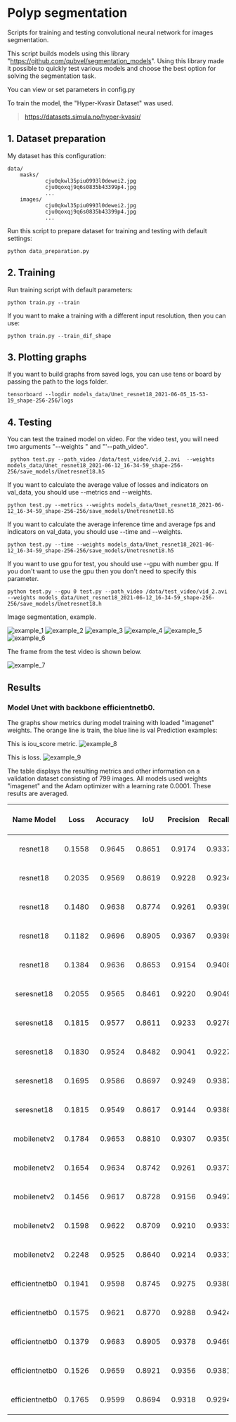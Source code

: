 # Polyp segmentation

Scripts for training and testing convolutional neural network for images segmentation.

This script builds models using this library "https://github.com/qubvel/segmentation_models". Using this library made 
it possible to quickly test various models and choose the best option for solving the segmentation task.

You can view or set parameters in config.py
    
To train the model, the "Hyper-Kvasir Dataset" was used.
> https://datasets.simula.no/hyper-kvasir/

## 1. Dataset preparation
My dataset has this configuration:
```
data/
    masks/
            cju0qkwl35piu0993l0dewei2.jpg
            cju0qoxqj9q6s0835b43399p4.jpg
            ...    
    images/
            cju0qkwl35piu0993l0dewei2.jpg
            cju0qoxqj9q6s0835b43399p4.jpg
            ...
``` 
Run this script to prepare dataset for training and testing with default settings:

```shell script
python data_preparation.py
```
## 2. Training
Run training script with default parameters:
```shell script
python train.py --train
```
If you want to make a training with a different input resolution, then you can use:
```shell script
python train.py --train_dif_shape
```
## 3. Plotting graphs
If you want to build graphs from saved logs, you can use tens or board by passing the path to the logs folder.
```shell script
tensorboard --logdir models_data/Unet_resnet18_2021-06-05_15-53-19_shape-256-256/logs
```
## 4. Testing
You can test the trained model on video.
For the video test, you will need two arguments "--weights " and "'--path_video". 
```shell script
 python test.py --path_video /data/test_video/vid_2.avi  --weights models_data/Unet_resnet18_2021-06-12_16-34-59_shape-256-256/save_models/Unetresnet18.h5
```
If you want to calculate the average value of losses and indicators on val_data, you should use --metrics and --weights.
```shell script
python test.py --metrics --weights models_data/Unet_resnet18_2021-06-12_16-34-59_shape-256-256/save_models/Unetresnet18.h5
```
If you want to calculate the average inference time and average fps and indicators on val_data, you should use --time and --weights.
```shell script
python test.py --time --weights models_data/Unet_resnet18_2021-06-12_16-34-59_shape-256-256/save_models/Unetresnet18.h5
```
If you want to use gpu for test, you should use --gpu with number gpu. If you don't want to use the gpu then you don't need to specify this parameter.
```shell script
python test.py --gpu 0 test.py --path_video /data/test_video/vid_2.avi  --weights models_data/Unet_resnet18_2021-06-12_16-34-59_shape-256-256/save_models/Unetresnet18.h
```
Image segmentation, example.
 
![example_1](examples_for_github/image1.jpg)
![example_2](examples_for_github/image2.jpg)
![example_3](examples_for_github/image3.jpg)
![example_4](examples_for_github/image4.jpg)
![example_5](examples_for_github/image5.jpg)
![example_6](examples_for_github/image6.jpg)


The frame from the test video is shown below.

![example_7](examples_for_github/image7.png)

## Results
### Model Unet with backbone efficientnetb0.
The graphs show metrics during model training with loaded "imagenet" weights. The orange line is train, the blue 
line is val
Prediction examples:

This is iou_score metric.
![example_8](examples_for_github/image8.png)

This is loss.
![example_9](examples_for_github/image9.png)

The table displays the resulting metrics and other information on a validation dataset consisting of 799 images. All 
models used weights "imagenet" and the Adam optimizer with a learning rate 0.0001. These results are averaged.

|    Name Model      | Loss     | Accuracy |   IoU   |   Precision  |  Recall  | F1-score  |Mean inference time | Mean FPS | Image Shape  |
|:------------------:|:--------:|:--------:|:-------:|:------------:|:--------:|:---------:|:------------------:|:--------:|:------------:|
|resnet18            | 0.1558   | 0.9645   | 0.8651  | 0.9174       |0.9337    |     0.9106|      0.0237        |     42.25| (256, 256, 3)|          
|resnet18            | 0.2035   | 0.9569   |0.8619   |   0.9228     |0.9234    |  0.9076   | 0.0247             | 40.55    | (320, 320, 3)|
|resnet18            | 0.1480   |0.9638    |0.8774   |0.9261        |0.9390    | 0.9240    | 0.0254             | 39.29  | (384, 384, 3)|
|resnet18            | 0.1182   |0.9696    |0.8905   |0.9367        |0.9398    | 0.9309    |0.0283              | 35.36    | (448, 448, 3)|
|resnet18            | 0.1384   |0.9636    |0.8653   |0.9154        |0.9408    |0.9408     | 0.0289             | 34.61    | (512, 512, 3)|
|seresnet18          | 0.2055   | 0.9565   |0.8461   |   0.9220     | 0.9049   |0.8904     |     0.0248         |   40.37  | (256, 256, 3)|
|seresnet18          |  0.1815  | 0.9577   |  0.8611 |  0.9233      |0.9278    | 0.9084    |0.0256              | 39.00    |(320, 320, 3) |
|seresnet18          |  0.1830  |   0.9524 |  0.8482 | 0.9041       |  0.9227  | 0.9001    | 0.0262             | 38.14    |(384, 384, 3) |
|seresnet18          | 0.1695   | 0.9586   | 0.8697  | 0.9249       |0.9387    | 0.9202    |0.0288              | 34.71    |(448, 448, 3) |
|seresnet18          | 0.1815   | 0.9549   |  0.8617 |0.9144        | 0.9388   |  0.9153   |0.0297              | 33.62    |(512, 512, 3) |
|mobilenetv2         | 0.1784   |0.9653    | 0.8810  | 0.9307       |0.9350    | 0.9228    |0.0256              |39.04     | (256, 256, 3)|
|mobilenetv2         | 0.1654   | 0.9634   | 0.8742  |0.9261        | 0.9373   |0.9174     | 0.0260             | 38.40    | (320, 320, 3)|
|mobilenetv2         | 0.1456   | 0.9617   | 0.8728  | 0.9156       | 0.9497   | 0.9207    |0.0272              | 36.73    | (384, 384, 3)|
|mobilenetv2         | 0.1598   | 0.9622   | 0.8709  | 0.9210       | 0.9333   | 0.9162    |0.0293              | 34.11    | (448, 448, 3)|
|mobilenetv2         |0.2248    | 0.9525   | 0.8640  |0.9214        |0.9331    | 0.9137    |0.0306.             |32.70     | (512, 512, 3)|
|efficientnetb0      |0.1941    |0.9598    |0.8745   |0.9275        |0.9380    |0.9192     |0.0301              |33.17     |(256, 256, 3) |
|efficientnetb0      | 0.1575   |0.9621    |0.8770   | 0.9288       |  0.9424  |0.9254     |0.0304              |32.90     |(320, 320, 3) |
|efficientnetb0      |0.1379    |0.9683    |0.8905   | 0.9378       |0.9469    |0.9324     |0.0323.             |30.99     |(384, 384, 3) |
|efficientnetb0      | 0.1526   |0.9659    | 0.8921  |0.9356        | 0.9381   | 0.9474    | 0.0348             |28.75     |(448, 448, 3) |
|efficientnetb0      |0.1765    | 0.9599   |0.8694   |  0.9318      |  0.9294  | 0.9162    |0.0337              | 29.63    |(512, 512, 3) |
